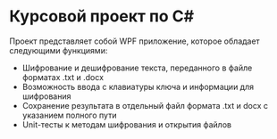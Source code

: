 # Курсовой проект по C#  
Проект представляет собой WPF приложение, которое обладает следующими функциями:  
* Шифрование и дешифрование текста, переданного в файле форматах .txt и .docx  
* Возможность ввода с клавиатуры ключа и информации для шифрования 
* Сохранение результата в отдельный файл формата .txt и docx с указанием полного пути   
* Unit-тесты к методам шифрования и открытия файлов
